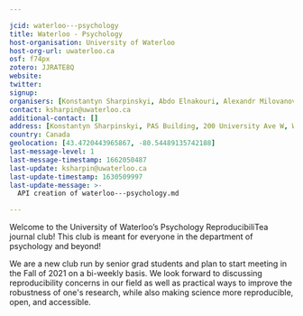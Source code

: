 ```yaml
---

jcid: waterloo---psychology
title: Waterloo - Psychology
host-organisation: University of Waterloo
host-org-url: uwaterloo.ca
osf: f74px
zotero: JJRATE8Q
website: 
twitter: 
signup: 
organisers: [Konstantyn Sharpinskyi, Abdo Elnakouri, Alexandr Milovanov, Takuya Shibayama, Jackson Smith]
contact: ksharpin@uwaterloo.ca
additional-contact: []
address: [Konstantyn Sharpinskyi, PAS Building, 200 University Ave W, Waterloo, ON , N2L 3G1, Canada]
country: Canada
geolocation: [43.4720443965867, -80.54489135742188]
last-message-level: 1
last-message-timestamp: 1662050487
last-update: ksharpin@uwaterloo.ca
last-update-timestamp: 1630509997
last-update-message: >-
  API creation of waterloo---psychology.md

---
```


Welcome to the University of Waterloo’s Psychology ReproducibiliTea journal club! This club is meant for everyone in the department of psychology and beyond!

We are a new club run by senior grad students and plan to start meeting in the Fall of 2021 on a bi-weekly basis. We look forward to discussing reproducibility concerns in our field as well as practical ways to improve the robustness of one's research, while also making science more reproducible, open, and accessible.
